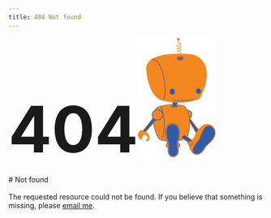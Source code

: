 ```yaml
---
title: 404 Not found
---
```


<div style="height: 100%; width: 100%; display:inline-block">
  <div markdown=1 style="float: left">
<h1 style="font-size: 9em; line-height: 0.1">404</h1>
# Not found
  </div>
  <div style="float: left">
    <img src="/files/robot.png" title="smee" alt="SMEE room not found" style="height: 17em; width: auto">
  </div>
</div>

The requested resource could not be found.
If you believe that something is missing,
please [email me](mailto:nhtnhanbn@gmail.com).

